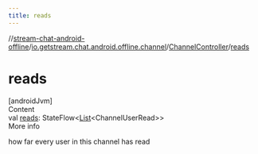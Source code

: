 ```yaml
---
title: reads
---
```

//[stream-chat-android-offline](../../../index.md)/[io.getstream.chat.android.offline.channel](../index.md)/[ChannelController](index.md)/[reads](reads.md)



# reads  
[androidJvm]  
Content  
val [reads](reads.md): StateFlow&lt;[List](https://kotlinlang.org/api/latest/jvm/stdlib/kotlin.collections/-list/index.html)&lt;ChannelUserRead&gt;&gt;  
More info  


how far every user in this channel has read

  



